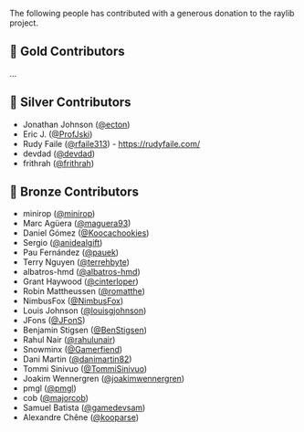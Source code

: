 The following people has contributed with a generous donation to the raylib project.

## 🥇 Gold Contributors

...

## 🥈 Silver Contributors

 - Jonathan Johnson ([@ecton](https://github.com/ecton))
 - Eric J. ([@ProfJski](https://github.com/ProfJski))
 - Rudy Faile ([@rfaile313](https://github.com/rfaile313)) - https://rudyfaile.com/
 - devdad ([@devdad](https://github.com/devdad))
 - frithrah ([@frithrah](https://github.com/frithrah))

## 🥉 Bronze Contributors

 - minirop ([@minirop](https://github.com/minirop))
 - Marc Agüera ([@maguera93](https://github.com/maguera93))
 - Daniel Gómez ([@Koocachookies](https://github.com/Koocachookies))
 - Sergio ([@anidealgift](https://github.com/anidealgift))
 - Pau Fernández ([@pauek](https://github.com/pauek))
 - Terry Nguyen ([@terrehbyte](https://github.com/terrehbyte))
 - albatros-hmd ([@albatros-hmd](https://github.com/albatros-hmd))
 - Grant Haywood ([@cinterloper](https://github.com/cinterloper))
 - Robin Mattheussen ([@romatthe](https://github.com/romatthe))
 - NimbusFox ([@NimbusFox](https://github.com/NimbusFox))
 - Louis Johnson ([@louisgjohnson](https://github.com/louisgjohnson))
 - JFons ([@JFonS](https://github.com/JFonS))
 - Benjamin Stigsen ([@BenStigsen](https://github.com/BenStigsen))
 - Rahul Nair ([@rahulunair](https://github.com/rahulunair))
 - Snowminx ([@Gamerfiend](https://github.com/Gamerfiend))
 - Dani Martin ([@danimartin82](https://github.com/danimartin82))
 - Tommi Sinivuo ([@TommiSinivuo](https://github.com/TommiSinivuo))
 - Joakim Wennergren ([@joakimwennergren](https://github.com/joakimwennergren))
 - pmgl ([@pmgl](https://github.com/pmgl))
 - cob ([@majorcob](https://github.com/majorcob))
 - Samuel Batista ([@gamedevsam](https://github.com/gamedevsam))
 - Alexandre Chêne ([@kooparse](https://github.com/kooparse))
 
